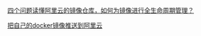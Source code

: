 [四个问题读懂阿里云的镜像仓库，如何为镜像进行全生命周期管理？](https://yq.aliyun.com/articles/229535?spm=5176.10695662.1996646101.searchclickresult.517563c8vm2fSf)

[把自己的docker镜像推送到阿里云](https://www.jianshu.com/p/72dda052c820?from=timeline&isappinstalled=0)
